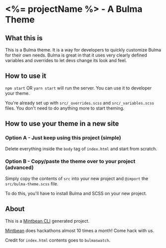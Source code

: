 # <%= projectName %> - A Bulma Theme

## What this is

This is a Bulma theme. It is a way for developers to quickly customize Bulma for their own needs. Bulma is great in that it uses very clearly defined variables and overrides to let devs change its look and feel.

## How to use it

`npm start` OR `yarn start` will run the server. You can use it to developer your theme.

You're already set up with `src/_overrides.scss` and `src/_variables.scss` files. You don't need to do anything more to start theming.

## How to use your theme in a new site

### Option A - Just keep using this project (simple)

Delete everything inside the `body` tag of `index.html` and start from scratch.

### Option B - Copy/paste the theme over to your project (advanced)

Simply copy the contents of `src` into your new project and `@import` the `src/bulma-theme.scss` file.

To do this, you'll have to install Bulma and SCSS on your new project.

## About

This is a [Mintbean CLI](https://www.npmjs.com/package/mintbean-cli) generated project.

[Mintbean](https://mintbean.io) does hackathons almost 10 times a month! Come hack with us.

Credit for `index.html` contents goes to `bulmaswatch`.

